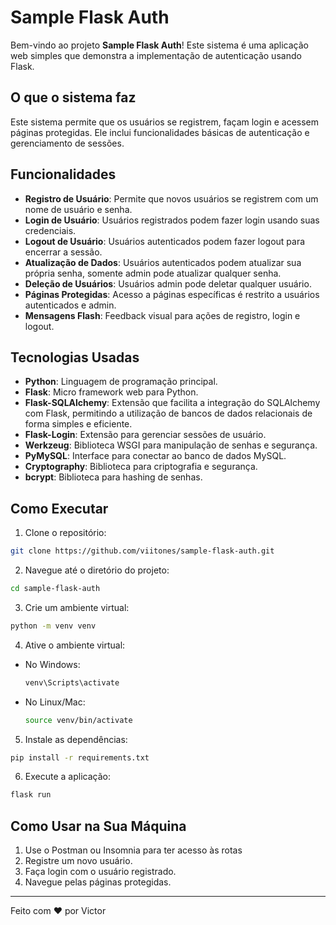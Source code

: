 # Sample Flask Auth

Bem-vindo ao projeto **Sample Flask Auth**! Este sistema é uma aplicação web simples que demonstra a implementação de autenticação usando Flask.

## O que o sistema faz

Este sistema permite que os usuários se registrem, façam login e acessem páginas protegidas. Ele inclui funcionalidades básicas de autenticação e gerenciamento de sessões.

## Funcionalidades

- **Registro de Usuário**: Permite que novos usuários se registrem com um nome de usuário e senha.
- **Login de Usuário**: Usuários registrados podem fazer login usando suas credenciais.
- **Logout de Usuário**: Usuários autenticados podem fazer logout para encerrar a sessão.
- **Atualização de Dados**: Usuários autenticados podem atualizar sua própria senha, somente admin pode atualizar qualquer senha.
- **Deleção de Usuários**: Usuários admin pode deletar qualquer usuário.
- **Páginas Protegidas**: Acesso a páginas específicas é restrito a usuários autenticados e admin.
- **Mensagens Flash**: Feedback visual para ações de registro, login e logout.

## Tecnologias Usadas

- **Python**: Linguagem de programação principal.
- **Flask**: Micro framework web para Python.
- **Flask-SQLAlchemy**: Extensão que facilita a integração do SQLAlchemy com Flask, permitindo a utilização de bancos de dados relacionais de forma simples e eficiente.
- **Flask-Login**: Extensão para gerenciar sessões de usuário.
- **Werkzeug**: Biblioteca WSGI para manipulação de senhas e segurança.
- **PyMySQL**: Interface para conectar ao banco de dados MySQL.
- **Cryptography**: Biblioteca para criptografia e segurança.
- **bcrypt**: Biblioteca para hashing de senhas.

## Como Executar

1. Clone o repositório:
  ```bash
  git clone https://github.com/viitones/sample-flask-auth.git
  ```
2. Navegue até o diretório do projeto:
  ```bash
  cd sample-flask-auth
  ```
3. Crie um ambiente virtual:
  ```bash
  python -m venv venv
  ```
4. Ative o ambiente virtual:
  - No Windows:
    ```bash
    venv\Scripts\activate
    ```
  - No Linux/Mac:
    ```bash
    source venv/bin/activate
    ```
5. Instale as dependências:
  ```bash
  pip install -r requirements.txt
  ```
6. Execute a aplicação:
  ```bash
  flask run
  ```

## Como Usar na Sua Máquina

1. Use o Postman ou Insomnia para ter acesso às rotas
2. Registre um novo usuário.
3. Faça login com o usuário registrado.
4. Navegue pelas páginas protegidas.

---

Feito com ❤️ por Victor
